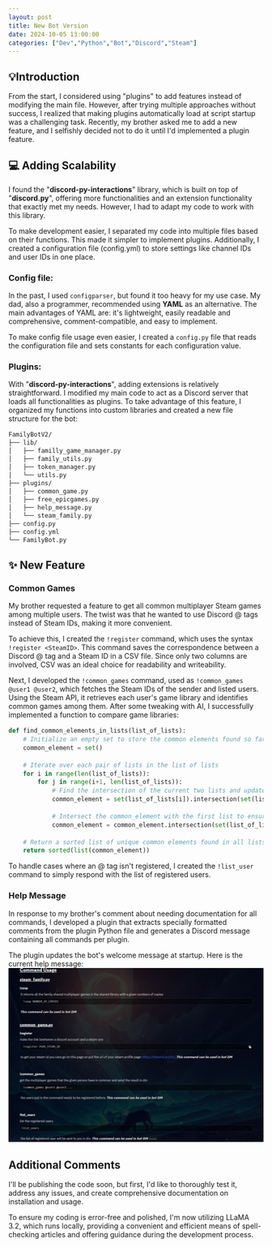 ```yaml
---
layout: post
title: New Bot Version
date: 2024-10-05 13:00:00
categories: ["Dev","Python","Bot","Discord","Steam"]
---
```


## 💡Introduction
From the start, I considered using "plugins" to add features instead of modifying the main file. However, after trying multiple approaches without success, I realized that making plugins automatically load at script startup was a challenging task. Recently, my brother asked me to add a new feature, and I selfishly decided not to do it until I'd implemented a plugin feature.

## 💻 Adding Scalability

I found the "**discord-py-interactions**" library, which is built on top of "**discord.py**", offering more functionalities and an extension functionality that exactly met my needs. However, I had to adapt my code to work with this library.

To make development easier, I separated my code into multiple files based on their functions. This made it simpler to implement plugins. Additionally, I created a configuration file (config.yml) to store settings like channel IDs and user IDs in one place.

### Config file:

In the past, I used `configparser`, but found it too heavy for my use case. My dad, also a programmer, recommended using **YAML** as an alternative. The main advantages of YAML are: it's lightweight, easily readable and comprehensive, comment-compatible, and easy to implement.

To make config file usage even easier, I created a `config.py` file that reads the configuration file and sets constants for each configuration value.

### Plugins:

With "**discord-py-interactions**", adding extensions is relatively straightforward. I modified my main code to act as a Discord server that loads all functionalities as plugins. To take advantage of this feature, I organized my functions into custom libraries and created a new file structure for the bot:
```
FamilyBotV2/
├── lib/
│   ├── familly_game_manager.py
│   ├── family_utils.py
│   ├── token_manager.py
│   └── utils.py
├── plugins/
│   ├── common_game.py
│   ├── free_epicgames.py
│   ├── help_message.py
│   └── steam_family.py
├── config.py
├── config.yml
└── FamilyBot.py
```

## ✨ New Feature
### Common Games
My brother requested a feature to get all common multiplayer Steam games among multiple users. The twist was that he wanted to use Discord @ tags instead of Steam IDs, making it more convenient.

To achieve this, I created the `!register` command, which uses the syntax `!register <SteamID>`. This command saves the correspondence between a Discord @ tag and a Steam ID in a CSV file. Since only two columns are involved, CSV was an ideal choice for readability and writeability.

Next, I developed the `!common_games` command, used as `!common_games @user1 @user2`, which fetches the Steam IDs of the sender and listed users. Using the Steam API, it retrieves each user's game library and identifies common games among them. After some tweaking with AI, I successfully implemented a function to compare game libraries:

```python
def find_common_elements_in_lists(list_of_lists):
    # Initialize an empty set to store the common elements found so far
    common_element = set()
    
    # Iterate over each pair of lists in the list of lists
    for i in range(len(list_of_lists)):
        for j in range(i+1, len(list_of_lists)):
            # Find the intersection of the current two lists and update the common_element set
            common_element = set(list_of_lists[i]).intersection(set(list_of_lists[j]))
            
            # Intersect the common_element with the first list to ensure uniqueness across all lists
            common_element = common_element.intersection(set(list_of_lists[0]))
    
    # Return a sorted list of unique common elements found in all lists
    return sorted(list(common_element))
```

To handle cases where an @ tag isn't registered, I created the `!list_user` command to simply respond with the list of registered users.

### Help Message
In response to my brother's comment about needing documentation for all commands, I developed a plugin that extracts specially formatted comments from the plugin Python file and generates a Discord message containing all commands per plugin.

The plugin updates the bot's welcome message at startup. Here is the current help message:  
![alt text](https://github.com/Chachigo/chachigo.github.io/blob/main/all_collections/_posts/img/help_message.png?raw=true)

## Additional Comments
I'll be publishing the code soon, but first, I'd like to thoroughly test it, address any issues, and create comprehensive documentation on installation and usage.

To ensure my coding is error-free and polished, I'm now utilizing LLaMA 3.2, which runs locally, providing a convenient and efficient means of spell-checking articles and offering guidance during the development process.